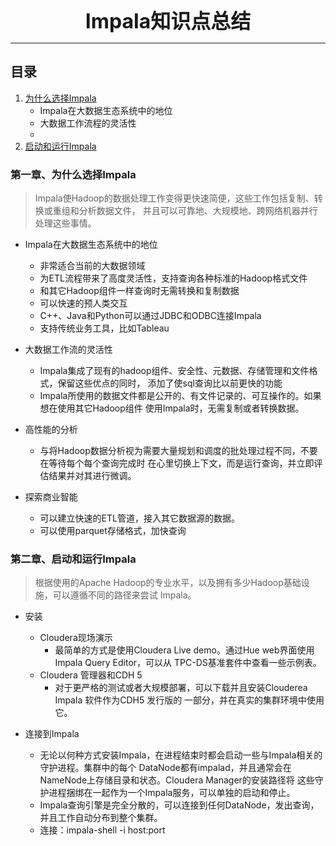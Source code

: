 <div align="center"> <font size="6"> <b> Impala知识点总结 </b> </font></div>

---

## 目录
1. [为什么选择Impala](#第一章、为什么选择impala)
    + Impala在大数据生态系统中的地位
    + 大数据工作流程的灵活性
    + 
2. [启动和运行Impala](#第二章、启动和运行impala)

[//]: 分页

<div style="page-break-after: always;"></div>



### 第一章、为什么选择Impala

>   Impala使Hadoop的数据处理工作变得更快速简便，这些工作包括复制、转换或重组和分析数据文件，
>   并且可以可靠地、大规模地、跨网络机器并行处理这些事情。


+ Impala在大数据生态系统中的地位
    + 非常适合当前的大数据领域
    + 为ETL流程带来了高度灵活性，支持查询各种标准的Hadoop格式文件
    + 和其它Hadoop组件一样查询时无需转换和复制数据
    + 可以快速的预人类交互
    + C++、Java和Python可以通过JDBC和ODBC连接Impala
    + 支持传统业务工具，比如Tableau
    
+ 大数据工作流的灵活性
    + Impala集成了现有的hadoop组件、安全性、元数据、存储管理和文件格式，保留这些优点的同时，
    添加了使sql查询比以前更快的功能
    + Impala所使用的数据文件都是公开的、有文件记录的、可互操作的。如果想在使用其它Hadoop组件
    使用Impala时，无需复制或者转换数据。

+ 高性能的分析
    + 与将Hadoop数据分析视为需要大量规划和调度的批处理过程不同，不要在等待每个每个查询完成时
    在心里切换上下文，而是运行查询，并立即评估结果并对其进行微调。
    
+ 探索商业智能
    + 可以建立快速的ETL管道，接入其它数据源的数据。
    + 可以使用parquet存储格式，加快查询



### 第二章、启动和运行Impala

>   根据使用的Apache Hadoop的专业水平，以及拥有多少Hadoop基础设施，可以遵循不同的路径来尝试
>   Impala。

+ 安装
    + Cloudera现场演示
        + 最简单的方式是使用Cloudera Live demo。通过Hue web界面使用Impala Query Editor，可以从
        TPC-DS基准套件中查看一些示例表。
    + Cloudera 管理器和CDH 5
        + 对于更严格的测试或者大规模部署，可以下载并且安装Clouderea Impala 软件作为CDH5 发行版的
            一部分，并在真实的集群环境中使用它。
    
+ 连接到Impala
    + 无论以何种方式安装Impala，在进程结束时都会启动一些与Impala相关的守护进程。集群中的每个
    DataNode都有impalad，并且通常会在NameNode上存储目录和状态。Cloudera Manager的安装路径将
    这些守护进程捆绑在一起作为一个Impala服务，可以单独的启动和停止。
    + Impala查询引擎是完全分散的，可以连接到任何DataNode，发出查询，并且工作自动分布到整个集群。
    + 连接：impala-shell -i host:port
    
